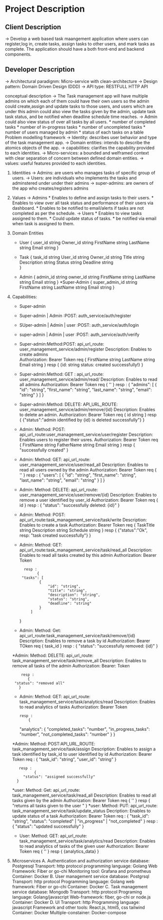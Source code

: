 Project Description
===================
Client Description
------------------
-> Develop a web based task maangement application where users can register,log in,
   create tasks, assign tasks to other users, and mark tasks as complete. The application
   should have a both front-end and backend components.

Developer Description
---------------------

-> Architectural paradignm: Micro-service with clean-architecture
-> Design pattern: Domain Driven Design (DDD)
-> API type: RESTFULL HTTP API

conceptual description
 -> The Task management app will have multiple admins on which each of them could have their
    own users so the admin could create,assign and update tasks to those users, and users 
    which are under this admin could also view the tasks given by the admin, update task
    task status, and be notified when deadline schedule time reaches.
 -> Admin could also view status of over all tasks by all users.
      * number of completed tasks
      * number of in-progress tasks
      * number of uncompleted tasks
      * number of users managed by admin
      * status of each tasks on a table
Problem modelling framework
  -> Identity: describes user behavior and type of the task management app.
  -> Domain entities: intends to describe the atomics objects of the app.
  -> capabilities: clarifies the capability provided to each identities.
  -> Micro-services: a bounded and welframed context with clear separation of concern between 
                      defined domain entities.
  -> values: useful features provided to each identities.

1. Identities
   -> Admins: are users who manages tasks of specific group of users.
   -> Users: are individuals who implements the tasks and adminstered under under their admins
   -> super-admins: are owners of the app who creates/registers admins
2. Values
   -> Admins
          * Enables to define and assign tasks to their users.
          * Enables to view over all task status and performance of their users via dashboard.
          * Enables to be notified to email/alerts if tasks are not completed as per the 
             schedule.
  -> Users
        * Enables to view tasks assigned to them.
        * Could update status of tasks.
        * be notified via email when task is assigned to them.
3. Domain Entities
      * User {
                user_id       string
                Owner_id      string
                FirstName     string
                LastName      string
                Email         string
             } 

      * Task {
               task_id      string
               User_id      string
               Owner_id     string
               Title        string 
               Description  string
               Status       string
               Deadline     string                
             }
      * Admin {
                admin_id       string
                owner_id       string
                FirstName      string
                LastName       string
                Email          string
              }
      *Super-Admin {
                     super_admin_id   string
                     FirstName      string
                     LastName       string
                     Email          string
                   }


4. Capabilities:
      * Super-admin 
      * Super-admin | Admin        :POST: auth_service/auth/register
      * SUper-admin | Admin | user :POST: auth_service/auth/login
      * super-admin | Admin | user :POST: auth_service/auth/verify
      
      * Super-admin:Method:POST: api_url_route:  user_management_service/admin/register
         Description: Enables to create admins  
         Authorization: Bearer Token
              req {
                      FirstName  string
                      LastName   string
                      Email      string
                    } 
                resp {
                       {id: string status: created successfully!}
                     }
     * Super-admin:Method: GET : api_url_route: user_management_service/admin/read/
       Description: Enables to read all admins
       Authorization: Bearer Token 
            req {
                  ''
                }
             resp :
                 {
		  "admins": [
		    {
		      "id": "string",
		      "first_name": "string",
		      "last_name": "string",
		      "email": "string"
		    }
		  ]
		}

     * Super-admin:Method: DELETE: API_URL_ROUTE: user_management_service/admin/remove/{id}
        Description: Enables to delete an admin.
        Authorization: Bearer Token
             req {
                   id string
                 }
              resp {
                     {"status":"admin identified by {id} is deleted successfully"}
                   }
     * Admin: Method: POST: api_url_route:user_management_service/user/register
             Description: Enables users to register their usres.
             Authorization: Bearer Token
             req {
                    FirstName    string
                    FatherName   string
                    Email        string
                  }
            resp {
                    "successfully created"
                 }
     * Admin: Method: GET: api_url_route: user_management_service/user/read_all
            Description: Enables to read all users owned by the admin
            Authorization: Bearer Token
            req {
                  ''
                }
            resp :
                 {
			  "users": [
			    {
			      "id": "string",
			      "first_name": "string",
			      "last_name": "string",
			      "email": "string"
			    }
			  ]
		}

                  
     * Admin: Method: DELETE: api_url_route: user_management_service/user/remove/{id}
             Description: Enables to remove a user identified by user_id
             Authorization: Bearer Token
             req {
                   id
                 }
            resp :
                  {
  			"status": "successfully deleted: {id}"
		  }

                 
     * Admin: Method: POST: api_url_route:task_management_service/task/write
          Description: Enables to create a task
            Authorization: Bearer Token 
            req {
                  TaskTitle     string
                  Description   string
                  Schedule      string 
                } 
            resp {
                   {"status":"Ok", resp: "task created successfully"}
                 }
     * Admin: Method: GET: api_url_route:task_management_service/task/read_all
          Description: Enables to read all tasks created by this admin
             Authorization: Bearer Token
             
             resp :
                   {
  			"tasks": [
    				{
      					"id": "string",
      					"title": "string",
     					"description": "string",
      					"status": "string",
      					"deadline": "string"
    				}
  				]
		}

     * Admin: Method: Get: api_url_route:task_management_service/task/remove/{id}
           Description: Enables to remove a task by id
           Authorization: Bearer TOken
           req {
                task_id
               }
           resp :
              	{
  			"status": "successfully removed: {id}"
		}

     *Admin: Method: DELETE: api_url_route: task_management_service/task/remove_all
           Description: Enables to remove all tasks of the admin
           Authorization: Bearer: Token
           
           resp :
              {
  		"status": "removed all"
	      }

     * Admin: Method: GET: api_url_route: task_management_service/task/analytics/read
            Description: Enables to read analytics of tasks
            Authorization: Bearer Token
            
           resp :
               {
  		"analytics": {
    				"completed_tasks": "number",
    				"in_progress_tasks": "number",
  			        "not_completed_tasks": "number"
  		         	}
		}

     *Admin: Method: POST:API_URL_ROUTE: task_management_service/task/assign
          Description: Enables to assign a task identified by task_id to user identified by id
          Authorization: Bearer Token
          req :
                {
  			"task_id": "string",
  			"user_id": "string"
		}

          resp :
                 {
  			"status": "assigned successfully"
		 }

     *user: Method: Get: api_url_route: task_management_service/task/read_all
           Description: Enables to read all tasks given by the admin
           Authorization: Bearer Token
           req {
                 ''
               } 
           resp {
                 "returns all tasks given to the user "
                }
     *user: Method: PUT: api_url_route: task_management_service/task/update_status
            Decription: Enables to update status of a task
            Authorization: Bearer Token
            req :
                 {
  		      "task_id": "string",
  		      "status": "completed" | "in_progress" | "not_completed"
                 }
            resp :
                {
  			"status": "updated successfully"
		}


     * User: Method: GET: api_url_route: task_management_service/task/analytics/read
            Description: Enables to read analytics of tasks of the given user
            Authorization: Bearer Token
            req {
                 ''
               }
           resp {
                  {analytics_data}
                }

5. Microservices
    A. Authentication and authorization service
            database: Postgresql
            Transport: http protocol
            programming language: Golang
            Web Framework: Fiber or go-chi
            Monitoring tool: Grafana and prometheus
            Container: Docker
    B. User management service
            database: Postgrsql
            Transport: http protocol
            Programming language: Golang 
            web framework: Fiber or go-chi
            Container: Docker
    C. Task management service
            database: Mongodb
            Transport: http protocol
            Programing language: Golang/javascript
            Web-framework: fiber, go-chi or node.js
            Container: Docker
   D. UI
        Transport: http 
        Programming language: javascript
        Framework and other tools: React.js, html5, css tailwind
        Container: Docker
        Multiple-constainer: Docker-compose
        
        
    
             

